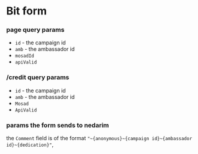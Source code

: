 # Bit form


### page query params
* `id` - the campaign id
* `amb` - the ambassador id
* `mosadId`
* `apiValid`

### /credit query params
* `id` - the campaign id
* `amb` - the ambassador id
* `Mosad`
* `ApiValid`


### params the form sends to nedarim
the `Comment` field is of the format `"~{anonymous}~{campaign id}~{ambassador id}~{dedication}"`,
